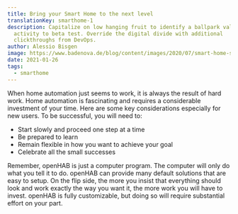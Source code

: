 ```yaml
---
title: Bring your Smart Home to the next level
translationKey: smarthome-1
description: Capitalize on low hanging fruit to identify a ballpark value added
  activity to beta test. Override the digital divide with additional
  clickthroughs from DevOps.
author: Alessio Bisgen
image: https://www.badenova.de/blog/content/images/2020/07/smart-home-systeme.jpg
date: 2021-01-26
tags:
  - smarthome
---
```


When home automation just seems to work, it is always the result of hard work. Home automation is fascinating and requires a considerable investment of your time. Here are some key considerations especially for new users. To be successful, you will need to:

- Start slowly and proceed one step at a time
- Be prepared to learn
- Remain flexible in how you want to achieve your goal
- Celebrate all the small successes

Remember, openHAB is just a computer program. The computer will only do what you tell it to do. openHAB can provide many default solutions that are easy to setup. On the flip side, the more you insist that everything should look and work exactly the way you want it, the more work you will have to invest. openHAB is fully customizable, but doing so will require substantial effort on your part.